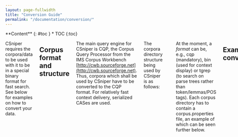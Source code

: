 ```yaml
---
layout: page-fullwidth
title: "Conversion Guide"
permalink: "/documentation/conversion/"
---
```


<div class="row">
<div class="medium-4 medium-push-8 columns" markdown="1">
<div class="panel radius" markdown="1">
**Content**
{: #toc }
*  TOC
{:toc}
</div>
</div><!-- /.medium-4.columns -->

<div class="medium-8 medium-pull-4 columns" markdown="1">

CSniper requires the corpora/data to be used with it to be in a special binary format for fast search. See below for examples on how to convert your data.

## Corpus format and structure

The main query engine for CSniper is CQP, the Corpus Query Processor from the IMS Corpus Workbench [http://cwb.sourceforge.net](http://cwb.sourceforge.net). Thus, corpora which shall be used by CSniper have to be converted to the CQP format. For relatively fast context delivery, serialized CASes are used.

The corpora directory structure being used by CSniper is as follows:

	corpora/
		registry/
			corpus1
			corpus2
			...
		CORPUS1/
			corpus.properties
				format1/
					corpus-files for engine 1
					...
				format2/
					corpus-files for engine 2
					...
		CORPUS2/
			...

At the moment, a *format* can be, e.g., cqp (mandatory), bin (used for context display) or tgrep (to search on parse trees rather than token/lemmas/POS tags). Each corpus directory has to contain a corpus.properties file, an example of which can be seen further below.

## Example conversion

Let's say we have a corpus in the NEGRA export format (a sample can be found here: [http://www.coli.uni-saarland.de/projects/sfb378/negra-corpus/corpus-sample.export](http://www.coli.uni-saarland.de/projects/sfb378/negra-corpus/corpus-sample.export)).

To convert it, we'll write a short conversion program:

GROOVY RECIPE?

We're presented with a directory `SAMPLE`, with two subdirectories `bin` and `cqp`. Copy `SAMPLE` to your corpora directory. Now we have to do some post-processing:
First create a `corpus.properties` below `SAMPLE`, containing these lines:

	name=NEGRA sample
	description=Just an example corpus.
	language=de

Then move the registry directory from `/srv/csniper/corpora/SAMPLE/cqp/registry` to `/srv/csniper/corpora/registry`.
You have to edit the `/srv/csniper/corpora/registry/sample` file, changing the following lines:

	# path to binary data files
	HOME target/SAMPLE/cqp/data

to

	# path to binary data files
	HOME /srv/csniper/corpora/SAMPLE/cqp

At last, move all files from `/srv/csniper/corpora/SAMPLE/cqp/data` to `/srv/csniper/corpora/SAMPLE/cqp`, and remove the now empty data directory.

Note: If a corpus is not found in CSniper, make sure the corpus name is in all uppercase letters in your directory structure and in the `HOME ...` line in the corresponding registry file.
Also make sure your application server has file access to the corpora directory and all its subdirectories.

## Tested corpora

We have tested CSniper with the following corpora

|| *Corpus* || *Reader* || *Features* || *Comment* ||
|| [British National Corpus](http://www.natcorp.ox.ac.uk) || BncReader || POS, CPOS ||  ||
|| [deWaC](http://wacky.sslmit.unibo.it/doku.php?id=corpora) || ImsCwbReader || POS, lemma || tested with the first deWaC data file (~ 1/20th) ||
|| [TüBa D/Z](http://www.sfs.uni-tuebingen.de/en/ascl/resources/corpora/tueba-dz.html) ||  NegraExportReader || POS, parse trees || tested with version 5, contains no lemmas ||
|| [TIGER Corpus](http://www.ims.uni-stuttgart.de/forschung/ressourcen/korpora/tiger.html) || NegraExportReader || POS, parse trees, (lemma?) || tested with version 2 and 2.1 ||
|| [TextGrid Digitale Bibliothek](http://www.textgrid.de/ueber-textgrid/digitale-bibliothek/) || TEIReader || || ||

Many of the parse trees from TüBa D/Z and Tiger can currently not be imported, because the corpora use POS tags such as "$(" which are not compatible with the bracketed parse tree representation used by TGrep. 

## Conversion scripts

we supply here a couple of conversion scripts written in groovy. There is nothing required besides a [groovy installation](http://groovy.codehaus.org) - the script will fetch all needed dependencies on its own. After installing groovy simply paste the script into a file, make the file executable, and run it. The scripts all take three arguments:

- **corpus ID**: an ID you choose, no spaces, slashes or backslashes (e.g. "tueba5")
- **source**: the source file
- **target**: a folder into which the output is generated

	convert-tueba5 tueba5 tuebadz-5.0.anaphora.export.bz2 tueba5

### Conversion script - TüBa D/Z 5

	#!/usr/bin/env groovy
	@Grab(
		group='de.tudarmstadt.ukp.dkpro.core', 
		module='de.tudarmstadt.ukp.dkpro.core.io.bincas-asl', 
		version='1.5.0')
	@Grab(
		group='de.tudarmstadt.ukp.dkpro.core', 
		module='de.tudarmstadt.ukp.dkpro.core.io.negra-asl', 
		version='1.5.0')
	@Grab(
		group='de.tudarmstadt.ukp.dkpro.core', 
		module='de.tudarmstadt.ukp.dkpro.core.io.tgrep-gpl',
		version='1.5.0')
	@Grab(
		group='de.tudarmstadt.ukp.dkpro.core', 
		module='de.tudarmstadt.ukp.dkpro.core.io.imscwb-asl', 
		version='1.5.0')

	import org.uimafit.pipeline.SimplePipeline;
	import de.tudarmstadt.ukp.dkpro.core.io.bincas.SerializedCasWriter;
	import de.tudarmstadt.ukp.dkpro.core.io.imscwb.ImsCwbWriter;
	import de.tudarmstadt.ukp.dkpro.core.io.negra.NegraExportReader;
	import de.tudarmstadt.ukp.dkpro.core.io.tgrep.TGrepWriter;
	import de.tudarmstadt.ukp.dkpro.core.api.resources.CompressionMethod;
	import static org.uimafit.factory.AnalysisEngineFactory.createPrimitiveDescription;
	import static org.uimafit.factory.CollectionReaderFactory.createDescription;

	// Collection ID
	def id = args[0]

	// Source file (e.g. tuebadz-5.0.anaphora.export.bz2)
	def source = args[1]

	// Target folder
	def target = args[2];

	SimplePipeline.runPipeline(
		createDescription(NegraExportReader.class,
		    NegraExportReader.PARAM_SOURCE_LOCATION, source,
		    NegraExportReader.PARAM_COLLECTION_ID, id,
		    NegraExportReader.PARAM_LANGUAGE, "de",
		    NegraExportReader.PARAM_ENCODING, "ISO-8859-15",
		    NegraExportReader.PARAM_READ_PENN_TREE, true),

		createPrimitiveDescription(SerializedCasWriter.class,
		    SerializedCasWriter.PARAM_PATH, target + "/bin",
		    SerializedCasWriter.PARAM_USE_DOCUMENT_ID, true,
		    SerializedCasWriter.PARAM_COMPRESSION, CompressionMethod.XZ),
		
		createPrimitiveDescription(TGrepWriter.class,
		    TGrepWriter.PARAM_TARGET_LOCATION, target + "/tgrep",
		    TGrepWriter.PARAM_COMPRESSION, CompressionMethod.GZIP,
		    TGrepWriter.PARAM_DROP_MALFORMED_TREES, true,
		    TGrepWriter.PARAM_WRITE_COMMENTS, true,
		    TGrepWriter.PARAM_WRITE_T2C, true),
		
		createPrimitiveDescription(ImsCwbWriter.class,
		    ImsCwbWriter.PARAM_TARGET_ENCODING, "UTF-8",
		    ImsCwbWriter.PARAM_TARGET_LOCATION, target + "/cqp",
		    ImsCwbWriter.PARAM_WRITE_TEXT_TAG, true,
		    ImsCwbWriter.PARAM_WRITE_DOCUMENT_TAG, true,
		    ImsCwbWriter.PARAM_WRITE_OFFSETS, true,
		    ImsCwbWriter.PARAM_WRITE_LEMMA, true,
		    ImsCwbWriter.PARAM_WRITE_DOC_ID, false));

### Conversion script - TIGER

	#!/usr/bin/env groovy
	@Grab(
		group='de.tudarmstadt.ukp.dkpro.core', 
		module='de.tudarmstadt.ukp.dkpro.core.io.bincas-asl', 
		version='1.5.0')
	@Grab(
		group='de.tudarmstadt.ukp.dkpro.core', 
		module='de.tudarmstadt.ukp.dkpro.core.io.negra-asl', 
		version='1.5.0')
	@Grab(
		group='de.tudarmstadt.ukp.dkpro.core', 
		module='de.tudarmstadt.ukp.dkpro.core.io.tgrep-gpl',
		version='1.5.0')
	@Grab(
		group='de.tudarmstadt.ukp.dkpro.core', 
		module='de.tudarmstadt.ukp.dkpro.core.io.imscwb-asl', 
		version='1.5.0')

	import org.apache.uima.collection.CollectionReaderDescription;
	import org.uimafit.pipeline.SimplePipeline;
	import de.tudarmstadt.ukp.dkpro.core.io.bincas.SerializedCasWriter;
	import de.tudarmstadt.ukp.dkpro.core.io.imscwb.ImsCwbWriter;
	import de.tudarmstadt.ukp.dkpro.core.io.negra.NegraExportReader;
	import de.tudarmstadt.ukp.dkpro.core.io.tgrep.TGrepWriter;
	import de.tudarmstadt.ukp.dkpro.core.api.resources.CompressionMethod;
	import static org.uimafit.factory.AnalysisEngineFactory.createPrimitiveDescription;
	import static org.uimafit.factory.CollectionReaderFactory.createDescription;

	// Collection ID
	def id = args[0]

	// Source file (e.g. tigercorpus2.1/corpus/tiger_release_aug07.export)
	def source = args[1]

	// Target folder
	def target = args[2];

	SimplePipeline.runPipeline(
		createDescription(NegraExportReader.class,
		    NegraExportReader.PARAM_SOURCE_LOCATION, source,
		    NegraExportReader.PARAM_COLLECTION_ID, id,
		    NegraExportReader.PARAM_LANGUAGE, "de",
		    NegraExportReader.PARAM_ENCODING, "ISO-8859-15",
		    NegraExportReader.PARAM_GENERATE_NEW_IDS, true,
		    NegraExportReader.PARAM_READ_PENN_TREE, true,
		    NegraExportReader.PARAM_DOCUMENT_UNIT, NegraExportReader.DocumentUnit.ORIGIN_NAME),

		createPrimitiveDescription(SerializedCasWriter.class,
		    SerializedCasWriter.PARAM_PATH, target + "/bin",
		    SerializedCasWriter.PARAM_USE_DOCUMENT_ID, true,
		    SerializedCasWriter.PARAM_COMPRESSION, CompressionMethod.XZ),
		
		createPrimitiveDescription(TGrepWriter.class,
		    TGrepWriter.PARAM_TARGET_LOCATION, target + "/tgrep",
		    TGrepWriter.PARAM_COMPRESSION, CompressionMethod.GZIP,
		    TGrepWriter.PARAM_DROP_MALFORMED_TREES, true,
		    TGrepWriter.PARAM_WRITE_COMMENTS, true,
		    TGrepWriter.PARAM_WRITE_T2C, true),
		
		createPrimitiveDescription(ImsCwbWriter.class,
		    ImsCwbWriter.PARAM_TARGET_ENCODING, "UTF-8",
		    ImsCwbWriter.PARAM_TARGET_LOCATION, target + "/cqp",
		    ImsCwbWriter.PARAM_WRITE_TEXT_TAG, true,
		    ImsCwbWriter.PARAM_WRITE_DOCUMENT_TAG, true,
		    ImsCwbWriter.PARAM_WRITE_OFFSETS, true,
		    ImsCwbWriter.PARAM_WRITE_LEMMA, true,
		    ImsCwbWriter.PARAM_WRITE_DOC_ID, false));

### Conversion script - Digitale Bibliothek

	#!/usr/bin/env groovy
	@Grab(
		group='de.tudarmstadt.ukp.dkpro.core', 
		module='de.tudarmstadt.ukp.dkpro.core.io.tei-asl', 
		version='1.5.0')
	@Grab(
		group='de.tudarmstadt.ukp.dkpro.core', 
		module='de.tudarmstadt.ukp.dkpro.core.io.bincas-asl', 
		version='1.5.0')
	@Grab(
		group='de.tudarmstadt.ukp.dkpro.core', 
		module='de.tudarmstadt.ukp.dkpro.core.io.imscwb-asl', 
		version='1.5.0')

	import org.uimafit.pipeline.SimplePipeline;
	import de.tudarmstadt.ukp.dkpro.core.io.bincas.SerializedCasWriter;
	import de.tudarmstadt.ukp.dkpro.core.io.imscwb.ImsCwbWriter;
	import de.tudarmstadt.ukp.dkpro.core.io.tei.TEIReader;
	import de.tudarmstadt.ukp.dkpro.core.api.resources.CompressionMethod;
	import static org.uimafit.factory.AnalysisEngineFactory.createPrimitiveDescription;
	import static org.uimafit.factory.CollectionReaderFactory.createDescription;

	// Collection ID
	def id = args[0]

	// Source file (e.g. digitale-bibliothek/literatur-nur-texte-1.zip)
	def source = args[1]

	// Target folder
	def target = args[2];

	SimplePipeline.runPipeline(
		createDescription(TEIReader.class, 
		    TEIReader.PARAM_PATH, "jar:file:/" + source + "!",
		    TEIReader.PARAM_PATTERNS, [ { "[+]**/*.xml" } ],
		    TEIReader.PARAM_USE_FILENAME_ID, true,
		    TEIReader.PARAM_LANGUAGE, "de"),

		createPrimitiveDescription(SerializedCasWriter.class,
		    SerializedCasWriter.PARAM_PATH, target + "/bin",
		    SerializedCasWriter.PARAM_USE_DOCUMENT_ID, true,
		    SerializedCasWriter.PARAM_COMPRESSION, CompressionMethod.XZ),
		
		createPrimitiveDescription(ImsCwbWriter.class,
		    ImsCwbWriter.PARAM_TARGET_ENCODING, "UTF-8",
		    ImsCwbWriter.PARAM_TARGET_LOCATION, target + "/cqp",
		    ImsCwbWriter.PARAM_WRITE_TEXT_TAG, true,
		    ImsCwbWriter.PARAM_WRITE_DOCUMENT_TAG, true,
		    ImsCwbWriter.PARAM_WRITE_OFFSETS, true,
		    ImsCwbWriter.PARAM_WRITE_LEMMA, true,
		    ImsCwbWriter.PARAM_WRITE_DOC_ID, false));

</div><!-- /.medium-8.columns -->
</div><!-- /.row -->
